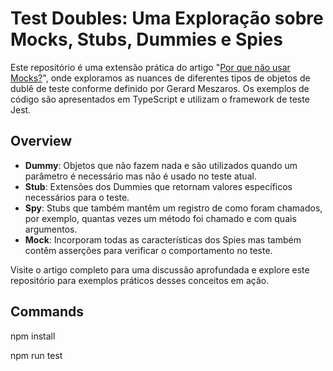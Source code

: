 # Test Doubles: Uma Exploração sobre Mocks, Stubs, Dummies e Spies

Este repositório é uma extensão prática do artigo "[Por que não usar Mocks?](https://medium.com/@maicon.jobim/por-que-n%C3%A3o-usar-mocks-84f80328c52e)", onde exploramos as nuances de diferentes tipos de objetos de dublê de teste conforme definido por Gerard Meszaros. Os exemplos de código são apresentados em TypeScript e utilizam o framework de teste Jest.

## Overview

- **Dummy**: Objetos que não fazem nada e são utilizados quando um parâmetro é necessário mas não é usado no teste atual.
- **Stub**: Extensões dos Dummies que retornam valores específicos necessários para o teste.
- **Spy**: Stubs que também mantêm um registro de como foram chamados, por exemplo, quantas vezes um método foi chamado e com quais argumentos.
- **Mock**: Incorporam todas as características dos Spies mas também contêm asserções para verificar o comportamento no teste.

Visite o artigo completo para uma discussão aprofundada e explore este repositório para exemplos práticos desses conceitos em ação.

## Commands
npm install

npm run test
